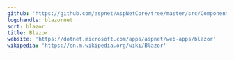 ```yaml
---
github: 'https://github.com/aspnet/AspNetCore/tree/master/src/Components/Blazor'
logohandle: blazornet
sort: blazor
title: Blazor
website: 'https://dotnet.microsoft.com/apps/aspnet/web-apps/blazor'
wikipedia: 'https://en.m.wikipedia.org/wiki/Blazor'
---
```

